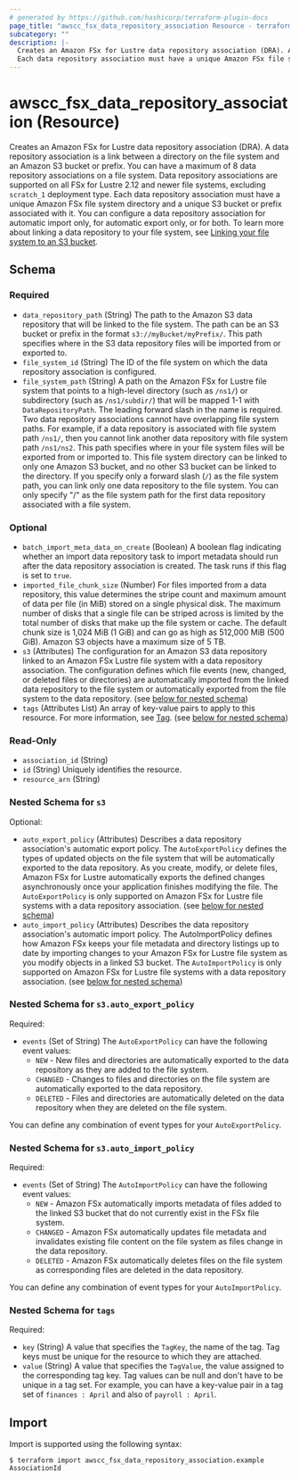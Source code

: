 ```yaml
---
# generated by https://github.com/hashicorp/terraform-plugin-docs
page_title: "awscc_fsx_data_repository_association Resource - terraform-provider-awscc"
subcategory: ""
description: |-
  Creates an Amazon FSx for Lustre data repository association (DRA). A data repository association is a link between a directory on the file system and an Amazon S3 bucket or prefix. You can have a maximum of 8 data repository associations on a file system. Data repository associations are supported on all FSx for Lustre 2.12 and newer file systems, excluding scratch_1 deployment type.
  Each data repository association must have a unique Amazon FSx file system directory and a unique S3 bucket or prefix associated with it. You can configure a data repository association for automatic import only, for automatic export only, or for both. To learn more about linking a data repository to your file system, see Linking your file system to an S3 bucket https://docs.aws.amazon.com/fsx/latest/LustreGuide/create-dra-linked-data-repo.html.
---
```


# awscc_fsx_data_repository_association (Resource)

Creates an Amazon FSx for Lustre data repository association (DRA). A data repository association is a link between a directory on the file system and an Amazon S3 bucket or prefix. You can have a maximum of 8 data repository associations on a file system. Data repository associations are supported on all FSx for Lustre 2.12 and newer file systems, excluding ``scratch_1`` deployment type. 
 Each data repository association must have a unique Amazon FSx file system directory and a unique S3 bucket or prefix associated with it. You can configure a data repository association for automatic import only, for automatic export only, or for both. To learn more about linking a data repository to your file system, see [Linking your file system to an S3 bucket](https://docs.aws.amazon.com/fsx/latest/LustreGuide/create-dra-linked-data-repo.html).



<!-- schema generated by tfplugindocs -->
## Schema

### Required

- `data_repository_path` (String) The path to the Amazon S3 data repository that will be linked to the file system. The path can be an S3 bucket or prefix in the format ``s3://myBucket/myPrefix/``. This path specifies where in the S3 data repository files will be imported from or exported to.
- `file_system_id` (String) The ID of the file system on which the data repository association is configured.
- `file_system_path` (String) A path on the Amazon FSx for Lustre file system that points to a high-level directory (such as ``/ns1/``) or subdirectory (such as ``/ns1/subdir/``) that will be mapped 1-1 with ``DataRepositoryPath``. The leading forward slash in the name is required. Two data repository associations cannot have overlapping file system paths. For example, if a data repository is associated with file system path ``/ns1/``, then you cannot link another data repository with file system path ``/ns1/ns2``.
 This path specifies where in your file system files will be exported from or imported to. This file system directory can be linked to only one Amazon S3 bucket, and no other S3 bucket can be linked to the directory.
  If you specify only a forward slash (``/``) as the file system path, you can link only one data repository to the file system. You can only specify "/" as the file system path for the first data repository associated with a file system.

### Optional

- `batch_import_meta_data_on_create` (Boolean) A boolean flag indicating whether an import data repository task to import metadata should run after the data repository association is created. The task runs if this flag is set to ``true``.
- `imported_file_chunk_size` (Number) For files imported from a data repository, this value determines the stripe count and maximum amount of data per file (in MiB) stored on a single physical disk. The maximum number of disks that a single file can be striped across is limited by the total number of disks that make up the file system or cache.
 The default chunk size is 1,024 MiB (1 GiB) and can go as high as 512,000 MiB (500 GiB). Amazon S3 objects have a maximum size of 5 TB.
- `s3` (Attributes) The configuration for an Amazon S3 data repository linked to an Amazon FSx Lustre file system with a data repository association. The configuration defines which file events (new, changed, or deleted files or directories) are automatically imported from the linked data repository to the file system or automatically exported from the file system to the data repository. (see [below for nested schema](#nestedatt--s3))
- `tags` (Attributes List) An array of key-value pairs to apply to this resource.
 For more information, see [Tag](https://docs.aws.amazon.com/AWSCloudFormation/latest/UserGuide/aws-properties-resource-tags.html). (see [below for nested schema](#nestedatt--tags))

### Read-Only

- `association_id` (String)
- `id` (String) Uniquely identifies the resource.
- `resource_arn` (String)

<a id="nestedatt--s3"></a>
### Nested Schema for `s3`

Optional:

- `auto_export_policy` (Attributes) Describes a data repository association's automatic export policy. The ``AutoExportPolicy`` defines the types of updated objects on the file system that will be automatically exported to the data repository. As you create, modify, or delete files, Amazon FSx for Lustre automatically exports the defined changes asynchronously once your application finishes modifying the file.
 The ``AutoExportPolicy`` is only supported on Amazon FSx for Lustre file systems with a data repository association. (see [below for nested schema](#nestedatt--s3--auto_export_policy))
- `auto_import_policy` (Attributes) Describes the data repository association's automatic import policy. The AutoImportPolicy defines how Amazon FSx keeps your file metadata and directory listings up to date by importing changes to your Amazon FSx for Lustre file system as you modify objects in a linked S3 bucket.
 The ``AutoImportPolicy`` is only supported on Amazon FSx for Lustre file systems with a data repository association. (see [below for nested schema](#nestedatt--s3--auto_import_policy))

<a id="nestedatt--s3--auto_export_policy"></a>
### Nested Schema for `s3.auto_export_policy`

Required:

- `events` (Set of String) The ``AutoExportPolicy`` can have the following event values:
  +   ``NEW`` - New files and directories are automatically exported to the data repository as they are added to the file system.
  +   ``CHANGED`` - Changes to files and directories on the file system are automatically exported to the data repository.
  +   ``DELETED`` - Files and directories are automatically deleted on the data repository when they are deleted on the file system.
  
 You can define any combination of event types for your ``AutoExportPolicy``.


<a id="nestedatt--s3--auto_import_policy"></a>
### Nested Schema for `s3.auto_import_policy`

Required:

- `events` (Set of String) The ``AutoImportPolicy`` can have the following event values:
  +   ``NEW`` - Amazon FSx automatically imports metadata of files added to the linked S3 bucket that do not currently exist in the FSx file system.
  +   ``CHANGED`` - Amazon FSx automatically updates file metadata and invalidates existing file content on the file system as files change in the data repository.
  +   ``DELETED`` - Amazon FSx automatically deletes files on the file system as corresponding files are deleted in the data repository.
  
 You can define any combination of event types for your ``AutoImportPolicy``.



<a id="nestedatt--tags"></a>
### Nested Schema for `tags`

Required:

- `key` (String) A value that specifies the ``TagKey``, the name of the tag. Tag keys must be unique for the resource to which they are attached.
- `value` (String) A value that specifies the ``TagValue``, the value assigned to the corresponding tag key. Tag values can be null and don't have to be unique in a tag set. For example, you can have a key-value pair in a tag set of ``finances : April`` and also of ``payroll : April``.

## Import

Import is supported using the following syntax:

```shell
$ terraform import awscc_fsx_data_repository_association.example AssociationId
```
